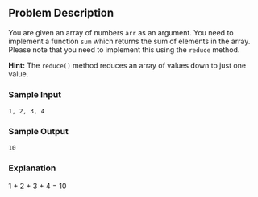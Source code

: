 ## Problem Description

You are given an array of numbers `arr` as an argument. You need to implement a function `sum` which returns the sum of elements in the array. Please note that you need to implement this using the `reduce` method.

**Hint:** The `reduce()` method reduces an array of values down to just one value.

### Sample Input

```
1, 2, 3, 4
```

### Sample Output

```
10
```

### Explanation

1 + 2 + 3 + 4 = 10
